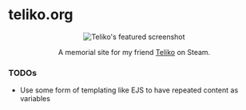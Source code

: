 # teliko.org

<p align="center">
<img alt="Teliko's featured screenshot" title="Teliko's featured screenshot" src="https://steamuserimages-a.akamaihd.net/ugc/270595545396962095/E512DF9160D717B6B40F87A3C528A4F29CB95A70/?imw=506&amp;imh=284&amp;ima=fit&amp;impolicy=Letterbox&amp;imcolor=%23000000&amp;letterbox=true" />
</p>
<p align="center">
  A memorial site for my friend <a href="https://steamcommunity.com/id/teliko">Teliko</a> on Steam.
</p>

### TODOs
- Use some form of templating like EJS to have repeated content as variables
